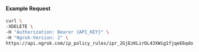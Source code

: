 
#### Example Request
```bash
curl \
-XDELETE \
-H "Authorization: Bearer {API_KEY}" \
-H "Ngrok-Version: 2" \
https://api.ngrok.com/ip_policy_rules/ipr_2GjEzKLirOL43XWig1fjqeE6qdo
